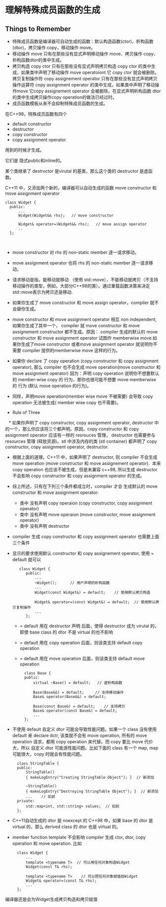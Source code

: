 # 理解特殊成员函数的生成 #

## Things to Remember ##

* 特殊成员函数是编译器可自动生成的函数：默认构造函数(ctor)，析构函数(dtor)，拷贝操作 copy，移动操作 move。
* 移动操作 move 只有在那些没有显式声明移动操作 move、拷贝操作 copy、析构函数dtor的类中生成。
* 拷贝构造 copy ctor 只有在那些没有显式声明拷贝构造 copy ctor 的类中生成，如果类中声明了移动操作 move operatoiont 它 copy ctor 就会被删除。拷贝复制操作符 copy assignement operator 只有在那些没有显式声明拷贝操作运算符 copy assignment operator 的类中生成，如果类中声明了移动操作move 它copy assignement operator 会被删除。在显式声明析构函数 dtor 的类中生成拷贝操作copy operation的做法已经过时。
* 成员函数模板从来不会抑制特殊成员函数的生成。

在C++98，特殊成员函数有四个

* default constructor
* destructor
* copy constructor
* copy assignment operator

用到的时候才生成。

它们是 隐式public和inline的。

某个类继承了 destructor 是virutal 的基类，那么这个类的 destructor 是虚函数。

C++11 中，又添加两个新的，编译器可以自动生成的函数 move constructor 和 move assignment operator

    class Widget {
      public:
          ...
          Widget(Widget&& rhs);   // move constructor
                             `
          Widget& operator=(Widget&& rhs);   // move assign operator
          ..
      };
      
* move constructor 对 rhs 的 non-static member 逐一请求移动。
* move assignment operator 也将 rhs 的 non-static member 逐一请求移动。

* 请求移动是指，能移动就移动 （使用 std::move），不能移动就拷贝（不支持移动操作的类型，例如，大部分C++98的类）。通过重载函数决策来决定std::move表示为拷贝还是移动.

* 如果你生成了 move constructor 和 move assign operator，compiler 就不会替你生成。 

* move constructor 和 move assignment operator 相互 non independent, 如果你生成了其中一个， compiler 就 move constructor 和 move assignement constructor 都不生成。原因： compiler 生成的默认的 move constructor 和 move assignment operator 试图作 memberwise move.如果你生成了move constructor 或者move assignment operator 就说明你不需要 compiler 提供的memberwise move 这样的行为。    

* 如果你 declare 了 copy operation (copy constructor 和 copy assignment operator), 那么 compiler 也不会生成 move operation(move constructor 和 move assignment operator) 因为：声明 copy operation 说明你不想要默认的 member-wise copy 的 行为，那你也很可能不想要 move memberwise 的 行为 (默认 move operation 的行为)。


* 同样，声明move operation(member wise move 不被需要) 会导致 copy operation 无法被生成( member wise copy 也不需要)。

* Rule of Three
    
    * 如果你声明了 copy constructor, copy assignment operator, destructor 中的一个，那么你应该将三个都声明。原因，copy constructor 和 copy assignment operator 应该有一样的 resrouces 管理， destructor 也需要参与 resources 管理 (释放资源)。stl 中涉及内存的类 (stl container) 都声明了 copy constructor, copy assignment operator, destructor.
    
* 根据上面的道理，C++11 中，如果声明了 destructor, 则 compiler 不会生成 move operation (move constructor 和 move assignement operator). 
  本来 copy operation 也应该不被生成，但是未兼容 c++98, 所以生成 destructor 不会影响 copy constructor 和 copy assignment operator 的生成。
 
* 综上所述，只有在下列三个条件都成立时，compiler 才会 生成默认的 move constructor 和 move assignment operator:

    * 类中 没有声明 copy operaion (copy constructor, copy assignment operator)
    * 类中 没有声明 move operaion (move constructor, move assignment operator)
    * 类中 没有声明 destructor
    
* compiler 生成 copy constructor 和 copy assignment operator 也需要上面三个条件

* 显示的要求使用默认 constructor 和 copy assignement operator, 使用 = default 就可以
 
         class Widget {
            public:
                ...
                ~Widget();      // 用户声明的析构函数
                ...
                Widget(const Widget&) = default;    // 使用默认拷贝构造

                Widget& operator=(const Widget&) = default;  // 使用默认拷贝复制操作
                ...
            };

    * = default 用在 destructor 声明 后面，使得 destructor 成为 virutal 的，即使 base class 的 dtor 不是 virtual 的也不影响
    * = default 用在 copy operation 后面，则该类支持 default copy operation
    * = default 用在 move operation 后面，则该类支持 default move operation
    
            class Base {
            public:
                virtual ~Base() = default;   // 虚析构函数

                Base(Base&&) = default;     // 支持移动操作
                Base& operator(Base&&) = default;

                Base(const Base&) = default;    // 支持拷贝
                Base& operator(const Base&) = default;
                ...
            };
* 不使用 default 自定义 dtor 可能会导致性能问题。如果一个 class 没有使用 default 来 declare dctr, 该类就不会有 move operation, 所有的 move operation 请求，都用 copy operation 来代替。而 copy 要比 move 代价大，所以 自定义 dtor 可能游性能问题。比如下面的 class 有一个 map, map 可能很大，copy 时就会有性能问题。

        class StringTable {
        public:
            StringTable()
            { makeLogEntry("Creating StringTable Object"); }  // 新添加

            ~StringTable()
            { makeLogEntry("Destroying StringTable Object"); }  // 新添加
            ...    // 如前
        private:
            std::map<int, std::string> values;  // 如前
        };
* C++11自动生成的 dtor 是 noexcept 的 C++98 中，如果 base 的 dtor 是 virtual 的，那么 derived class 的 dtor 也是 virtual 的。
* member function template 不会影响 compiler 生成 ctor, dtor, copy operation 和 move operation. 比如

        class Widget {
            ...
            template <typename T>  // 可以用任何对象构造Widget
            Widget(const T& rhs);   

            template <typename T>    // 可以把任何对象赋值给Widget
            Widget& operator=(const T& rhs);
            ...`
        };
 编译器还是会为Widget生成拷贝构造和拷贝赋值
